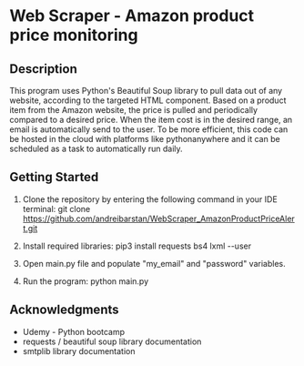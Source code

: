 # Web Scraper - Amazon product price monitoring


## Description

This program uses Python's Beautiful Soup library to pull data out of any website, according to the targeted HTML component.
Based on a product item from the Amazon website, the price is pulled and periodically compared to a desired price.
When the item cost is in the desired range, an email is automatically send to  the user.
To be more efficient, this code can be hosted in the cloud with platforms like pythonanywhere and it can be scheduled as a task to automatically run daily.


## Getting Started

1. Clone the repository by entering the following command in your IDE terminal:
	git clone https://github.com/andreibarstan/WebScraper_AmazonProductPriceAlert.git

2. Install required libraries:
	pip3 install requests bs4 lxml --user 

3. Open main.py file and populate "my_email" and "password" variables. 

3. Run the program:
	python main.py


## Acknowledgments

* Udemy - Python bootcamp
* requests / beautiful soup library documentation
* smtplib library documentation
